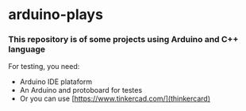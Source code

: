 # arduino-plays

### This repository is of some projects using Arduino and C++ language
For testing, you need:

- Arduino IDE plataform
- An Arduino and protoboard for testes
- Or you can use [https://www.tinkercad.com/](thinkercard)
